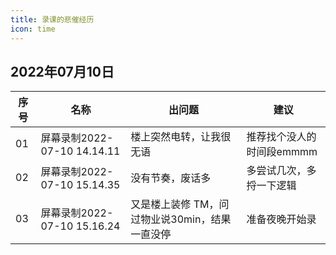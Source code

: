 ```yaml
---
title: 录课的悲催经历
icon: time
---
```


## 2022年07月10日

| 序号 | 名称                        | 出问题                                         | 建议                      |
| ---- | --------------------------- | ---------------------------------------------- | ------------------------- |
| 01   | 屏幕录制2022-07-10 14.14.11 | 楼上突然电转，让我很无语                       | 推荐找个没人的时间段emmmm |
| 02   | 屏幕录制2022-07-10 15.14.35 | 没有节奏，废话多                               | 多尝试几次，多捋一下逻辑  |
| 03   | 屏幕录制2022-07-10 15.16.24 | 又是楼上装修 TM，问过物业说30min，结果一直没停 | 准备夜晚开始录            |


